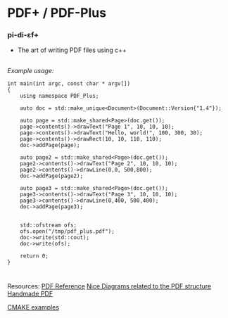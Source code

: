 

# PDF+ / PDF-Plus

### pi-di-ɛf+
- The art of writing PDF files using c++
##
*Example usage:*
```
int main(int argc, const char * argv[])
{
	using namespace PDF_Plus;
	
	auto doc = std::make_unique<Document>(Document::Version{"1.4"});
	
	auto page = std::make_shared<Page>(doc.get());
	page->contents()->drawText("Page 1", 10, 10, 10);
	page->contents()->drawText("Hello, world!", 100, 300, 30);
	page->contents()->drawRect(10, 10, 110, 110);
	doc->addPage(page);
	
	auto page2 = std::make_shared<Page>(doc.get());
	page2->contents()->drawText("Page 2", 10, 10, 10);
	page2->contents()->drawLine(0,0, 500,800);
	doc->addPage(page2);
	
	auto page3 = std::make_shared<Page>(doc.get());
	page3->contents()->drawText("Page 3", 10, 10, 10);
	page3->contents()->drawLine(0,400, 500,400);
	doc->addPage(page3);
	
	
	std::ofstream ofs;
	ofs.open("/tmp/pdf_plus.pdf");
	doc->write(std::cout);
	doc->write(ofs);
	
	return 0;
}
```

#

Resources:
[PDF Reference](https://www.adobe.com/content/dam/acom/en/devnet/pdf/pdfs/pdf_reference_archives/PDFReference.pdf)
[Nice Diagrams related to the PDF structure](https://github.com/feliam/miniPDF/blob/master/README.md)
[Handmade PDF](https://blog.idrsolutions.com/2010/10/make-your-own-pdf-file-part-4-hello-world-pdf/)


[CMAKE examples](https://cmake.org/examples/)

